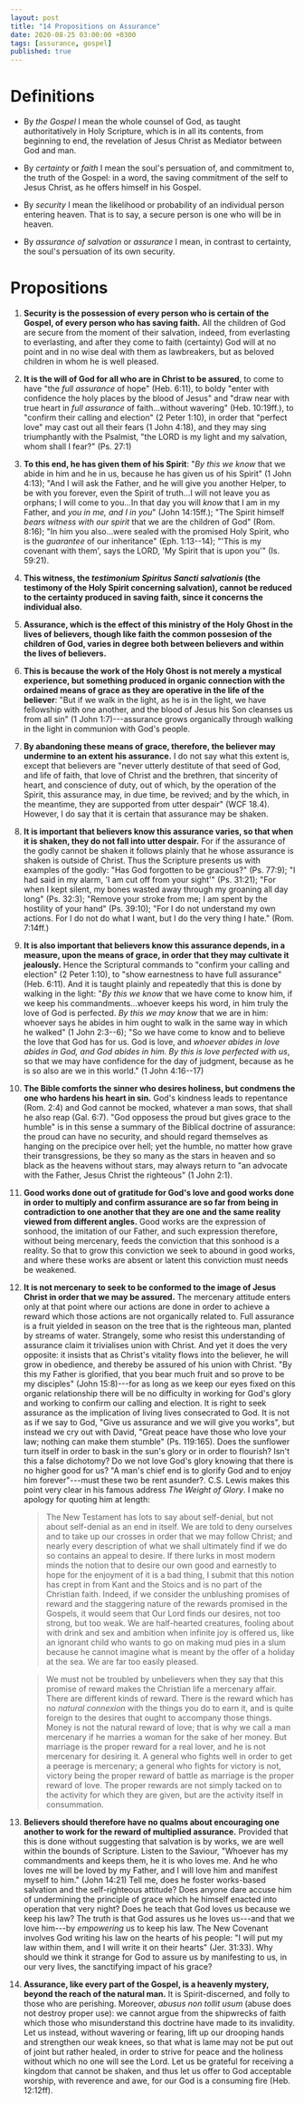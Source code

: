 ```yaml
---
layout: post
title: "14 Propositions on Assurance"
date: 2020-08-25 03:00:00 +0300
tags: [assurance, gospel]
published: true
---
```


# Definitions
- By _the Gospel_ I mean the whole counsel of God, as taught authoritatively in Holy Scripture,
   which is in all its contents, from beginning to end, the revelation of Jesus Christ as Mediator
   between God and man.

- By _certainty_ or _faith_ I mean the soul's persuation of, and commitment to, the truth of the
  Gospel: in a word, the saving commitment of the self to Jesus Christ, as he offers himself in his
  Gospel.

- By _security_ I mean the likelihood or probability of an individual person entering heaven.
   That is to say, a secure person is one who will be in heaven.

- By _assurance of salvation_ or _assurance_ I mean, in contrast to certainty, the soul's
   persuation of its own security.

# Propositions
1. **Security is the possession of every person who is certain of the Gospel, of every person who has
   saving faith.** All the children of God are secure from the moment of their salvation, indeed,
   from everlasting to everlasting, and after they come to faith (certainty) God will at no point
   and in no wise deal with them as lawbreakers, but as beloved children in whom he is well pleased.

2. **It is the will of God for all who are in Christ to be assured**, to come to have "the _full
   assurance_ of hope" (Heb. 6:11), to boldy "enter with confidence the holy places by the blood of
   Jesus" and "draw near with true heart in _full assurance_ of faith...without wavering" (Heb.
   10:19ff.), to "confirm their calling and election" (2 Peter 1:10), in order that "perfect love"
   may cast out all their fears (1 John 4:18), and they may sing triumphantly with the Psalmist,
   "the LORD is my light and my salvation, whom shall I fear?" (Ps. 27:1)

3. **To this end, he has given them of his Spirit**: "_By this we know_ that we abide in him and he
   in us, because he has given us of his Spirit" (1 John 4:13); "And I will ask the Father, and he
   will give you another Helper, to be with you forever, even the Spirit of truth...I will not leave
   you as orphans; I will come to you...In that day you will _know_ that I am in my Father, and _you
   in me, and I in you_" (John 14:15ff.); "The Spirit himself _bears witness with our spirit_ that
   we are the children of God" (Rom. 8:16); "In him you also...were sealed with the promised Holy
   Spirit, who is the _guarantee_ of our inheritance" (Eph. 1:13--14); "'This is my covenant with
   them', says the LORD, 'My Spirit that is upon you'" (Is. 59:21).

4. **This witness, the _testimonium Spiritus Sancti salvationis_ (the testimony of the Holy Spirit
   concerning salvation), cannot be reduced to the certainty produced in saving faith, since it
   concerns the individual also.**

5. **Assurance, which is the effect of this ministry of the Holy Ghost in the lives of believers,
   though like faith the common possesion of the children of God, varies in degree both between
   believers and within the lives of believers.**

6. **This is because the work of the Holy Ghost is not merely a mystical experience, but something
   produced in organic connection with the ordained means of grace as they are operative in the life
   of the believer**: "But if we walk in the light, as he is in the light, we have fellowship with
   one another, and the blood of Jesus his Son cleanses us from all sin" (1 John 1:7)---assurance
   grows organically through walking in the light in communion with God's people.

7. **By abandoning these means of grace, therefore, the believer may undermine to an extent his
   assurance.** I do not say what this extent is, except that believers are "never utterly destitute
   of that seed of God, and life of faith, that love of Christ and the brethren, that sincerity of
   heart, and conscience of duty, out of which, by the operation of the Spirit, this assurance may,
   in due time, be revived; and by the which, in the meantime, they are supported from utter
   despair" (WCF 18.4). However, I do say that it is certain that assurance may be shaken.

8. **It is important that believers know this assurance varies, so that when it is shaken, they do
   not fall into utter despair.** For if the assurance of the godly cannot be shaken it follows
   plainly that he whose assurance is shaken is outside of Christ. Thus the Scripture presents us
   with examples of the godly: "Has God forgotten to be gracious?" (Ps. 77:9); "I had said in my
   alarm, 'I am cut off from your sight'" (Ps. 31:21); "For when I kept silent, my bones wasted away
   through my groaning all day long" (Ps. 32:3); "Remove your stroke from me; I am spent by the
   hostility of your hand" (Ps. 39:10); "For I do not understand my own actions. For I do not do
   what I want, but I do the very thing I hate." (Rom. 7:14ff.)

9. **It is also important that believers know this assurance depends, in a measure, upon the means
   of grace, in order that they may cultivate it jealously.** Hence the Scriptural commands to
   "confirm your calling and election" (2 Peter 1:10), to "show earnestness to have full assurance"
   (Heb.  6:11). And it is taught plainly and repeatedly that this is done by walking in the light:
   "_By this we know_ that we have come to know him, if we keep his commandments...whoever keeps his
   word, in him truly the love of God is perfected. _By this we may know_ that we are in him:
   whoever says he abides in him ought to walk in the same way in which he walked" (1 John 2:3--6);
   "So we have come to know and to believe the love that God has for us. God is love, and _whoever
   abides in love abides in God, and God abides in him. By this is love perfected with us_, so that
   we may have confidence for the day of judgment, because as he is so also are we in this world."
   (1 John 4:16--17)

10. **The Bible comforts the sinner who desires holiness, but condmens the one who hardens his heart
   in sin.** God's kindness leads to repentance (Rom. 2:4) and God cannot be mocked, whatever a man
   sows, that shall he also reap (Gal. 6:7). "God opposess the proud but gives grace to the humble"
   is in this sense a summary of the Biblical doctrine of assurance: the proud can have no security,
   and should regard themselves as hanging on the precipice over hell; yet the humble, no matter how
   grave their transgressions, be they so many as the stars in heaven and so black as the heavens
   without stars, may always return to "an advocate with the Father, Jesus Christ the righteous" (1
   John 2:1).

11. **Good works done out of gratitude for God's love and good works done in order to multiply and
   confirm assurance are so far from being in contradiction to one another that they are one and the
   same reality viewed from different angles.** Good works are the expression of sonhood, the
   imitation of our Father, and such expression therefore, without being mercenary, feeds the
   conviction that this sonhood is a reality. So that to grow this conviction we seek to abound in
   good works, and where these works are absent or latent this conviction must needs be weakened.

12. **It is not mercenary to seek to be conformed to the image of Jesus Christ in order that we may
   be assured.** The mercenary attitude enters only at that point where our actions are done in
   order to achieve a reward which those actions are not organically related to. Full assurance is a
   fruit yielded in season on the tree that is the righteous man, planted by streams of water.
   Strangely, some who resist this understanding of assurance claim it trivialises union with
   Christ. And yet it does the very opposite: it insists that as Christ's vitality flows into the
   believer, he will grow in obedience, and thereby be assured of his union with Christ.  "By this
   my Father is glorified, that you bear much fruit and so prove to be my disciples" (John
   15:8)---for as long as we keep our eyes fixed on this organic relationship there will be no
   difficulty in working for God's glory and working to confirm our calling and election. It is
   right to seek assurance as the implication of living lives consecrated to God. It is not as if we
   say to God, "Give us assurance and we will give you works", but instead we cry out with David,
   "Great peace have those who love your law; nothing can make them stumble" (Ps. 119:165).  Does
   the sunflower turn itself in order to bask in the sun's glory or in order to flourish? Isn't this
   a false dichotomy? Do we not love God's glory knowing that there is no higher good for us? "A
   man's chief end is to glorify God and to enjoy him forever"---must these two be rent asunder?.
   C.S. Lewis makes this point very clear in his famous address _The Weight of Glory_. I make no
   apology for quoting him at length: 
    > The New Testament has lots to say about self-denial, but not about self-denial as an end in
    > itself. We are told to deny ourselves and to take up our crosses in order that we may follow
    > Christ; and nearly every description of what we shall ultimately find if we do so contains an
    > appeal to desire. If there lurks in most modern minds the notion that to desire our own good
    > and earnestly to hope for the enjoyment of it is a bad thing, I submit that this notion has
    > crept in from Kant and the Stoics and is no part of the Christian faith. Indeed, if we
    > consider the unblushing promises of reward and the staggering nature of the rewards promised
    > in the Gospels, it would seem that Our Lord finds our desires, not too strong, but too weak.
    > We are half-hearted creatures, fooling about with drink and sex and ambition when infinite joy
    > is offered us, like an ignorant child who wants to go on making mud pies in a slum because he
    > cannot imagine what is meant by the offer of a holiday at the sea. We are far too easily
    > pleased. 

    > We must not be troubled by unbelievers when they say that this promise of reward makes the
    > Christian life a mercenary affair. There are different kinds of reward. There is the reward
    > which has no _natural connexion_ with the things you do to earn it, and is quite foreign to
    > the desires that ought to accompany those things. Money is not the natural reward of love;
    > that is why we call a man mercenary if he marries a woman for the sake of her money. But
    > marriage is the proper reward for a real lover, and he is not mercenary for desiring it. A
    > general who fights well in order to get a peerage is mercenary; a general who fights for
    > victory is not, victory being the proper reward of battle as marriage is the proper reward of
    > love. The proper rewards are not simply tacked on to the activity for which they are given,
    > but are the activity itself in consummation. 

13. **Believers should therefore have no qualms about encouraging one another to work for the reward
   of multiplied assurance.** Provided that this is done without suggesting that salvation is by
   works, we are well within the bounds of Scripture. Listen to the Saviour, "Whoever has my
   commandments and keeps them, he it is who loves me. And he who loves me will be loved by my
   Father, and I will love him and manifest myself to him." (John 14:21) Tell me, does he foster
   works-based salvation and the self-righteous attitude? Does anyone dare accuse him of undermining
   the principle of grace which he himself enacted into operation that very night? Does he teach
   that God loves us because we keep his law? The truth is that God assures us he loves us---and
   that we love him---by _empowering_ us to keep his law. The New Covenant involves God writing his
   law on the hearts of his people: "I will put my law within them, and I will write it on their
   hearts" (Jer.  31:33).  Why should we think it strange for God to assure us by manifesting to us,
   in our very lives, the sanctifying impact of his grace?

14. **Assurance, like every part of the Gospel, is a heavenly mystery, beyond the reach of the
   natural man.** It is Spirit-discerned, and folly to those who are perishing. Moreover, _abusus
   non tollit usum_ (abuse does not destroy proper use): we cannot argue from the shipwrecks of
   faith which those who misunderstand this doctrine have made to its invalidity. Let us instead,
   without wavering or fearing, lift up our drooping hands and strengthen our weak knees, so that
   what is lame may not be put out of joint but rather healed, in order to strive for peace and the
   holiness without which no one will see the Lord. Let us be grateful for receiving a kingdom that
   cannot be shaken, and thus let us offer to God acceptable worship, with reverence and awe, for
   our God is a consuming fire (Heb. 12:12ff).
